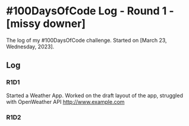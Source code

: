 # #100DaysOfCode Log - Round 1 - [missy downer]

The log of my #100DaysOfCode challenge. Started on [March 23, Wednesday, 2023].

## Log

### R1D1 
Started a Weather App. Worked on the draft layout of the app, struggled with OpenWeather API http://www.example.com

### R1D2

